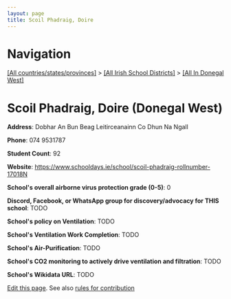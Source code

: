 ```yaml
---
layout: page
title: Scoil Phadraig, Doire
---
```

# Navigation

[[All countries/states/provinces]](../../..) > [[All Irish School Districts]](../..) > [[All In Donegal West]](..)

# Scoil Phadraig, Doire (Donegal West)

**Address**: Dobhar An Bun Beag Leitirceanainn Co Dhun Na Ngall

**Phone**: 074 9531787

**Student Count**: 92

**Website**: <https://www.schooldays.ie/school/scoil-phadraig-rollnumber-17018N>

**School's overall airborne virus protection grade (0-5)**: 0

**Discord, Facebook, or WhatsApp group for discovery/advocacy for THIS school**: TODO

**School's policy on Ventilation**: TODO

**School's Ventilation Work Completion**: TODO

**School's Air-Purification**: TODO

**School's CO2 monitoring to actively drive ventilation and filtration**: TODO

**School's Wikidata URL**: TODO


[Edit this page](https://github.com/ventilate-schools/Ireland/edit/main/./Donegal_West/Scoil_Phadraig,_Doire.md). See also [rules for contribution](../../../contribution-rules/)
